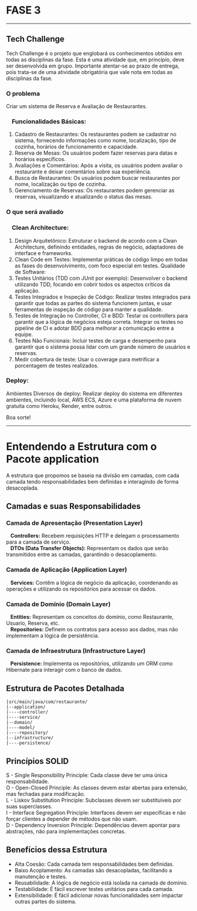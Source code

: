 # FASE 3

----

## Tech Challenge

Tech Challenge é o projeto que englobará os conhecimentos obtidos em
todas as disciplinas da fase. Esta é uma atividade que, em princípio, deve ser
desenvolvida em grupo. Importante atentar-se ao prazo de entrega, pois trata-se
de uma atividade obrigatória que vale nota em todas as disciplinas da fase.

### O problema

Criar um sistema de Reserva e Avaliação de Restaurantes.

### &nbsp;&nbsp;&nbsp; Funcionalidades Básicas:
1. Cadastro de Restaurantes: Os restaurantes podem se cadastrar no
   sistema, fornecendo informações como nome, localização, tipo de
   cozinha, horários de funcionamento e capacidade.
2. Reserva de Mesas: Os usuários podem fazer reservas para datas e
   horários específicos.
3. Avaliações e Comentários: Após a visita, os usuários podem avaliar
   o restaurante e deixar comentários sobre sua experiência.
4. Busca de Restaurantes: Os usuários podem buscar restaurantes por
   nome, localização ou tipo de cozinha.
5. Gerenciamento de Reservas: Os restaurantes podem gerenciar as
   reservas, visualizando e atualizando o status das mesas.

### O que será avaliado
### &nbsp;&nbsp;&nbsp; Clean Architecture:
1. Design Arquitetônico: Estruturar o backend de acordo com a Clean
   Architecture, definindo entidades, regras de negócio, adaptadores de
   interface e frameworks.
2. Clean Code em Testes: Implementar práticas de código limpo em
   todas as fases do desenvolvimento, com foco especial em testes.
   Qualidade de Software:
1. Testes Unitários (TDD com JUnit por exemplo): Desenvolver o
   backend utilizando TDD, focando em cobrir todos os aspectos críticos
   da aplicação.
2. Testes Integrados e Inspeção de Código: Realizar testes integrados
   para garantir que todas as partes do sistema funcionem juntas, e usar
   ferramentas de inspeção de código para manter a qualidade.
3. Testes de Integração no Controller, CI e BDD: Testar os controllers
   para garantir que a lógica de negócios esteja correta. Integrar os testes
   no pipeline de CI e adotar BDD para melhorar a comunicação entre a
   equipe.
4. Testes Não Funcionais: Incluir testes de carga e desempenho para
   garantir que o sistema possa lidar com um grande número de usuários
   e reservas.
5. Medir cobertura de teste: Usar o coverage para metrificar a
   porcentagem de testes realizados.

### Deploy:
   Ambientes Diversos de deploy: Realizar deploy do sistema em diferentes
   ambientes, incluindo local, AWS ECS, Azure e uma plataforma de nuvem gratuita
   como Heroku, Render, entre outros.

Boa sorte!

---

# Entendendo a Estrutura com o Pacote application

A estrutura que propomos se baseia na divisão em camadas, com cada camada tendo responsabilidades bem definidas e interagindo de forma desacoplada. 

## Camadas e suas Responsabilidades

### Camada de Apresentação (Presentation Layer)

&nbsp;&nbsp; **Controllers:** Recebem requisições HTTP e delegam o processamento para a camada de serviço. <br>
&nbsp;&nbsp; **DTOs (Data Transfer Objects):** Representam os dados que serão transmitidos entre as camadas, garantindo o desacoplamento. <br>

### Camada de Aplicação (Application Layer)

&nbsp;&nbsp; **Services:** Contêm a lógica de negócio da aplicação, coordenando as operações e utilizando os repositórios para acessar os dados. <br>

### Camada de Domínio (Domain Layer)

&nbsp;&nbsp; **Entities:** Representam os conceitos do domínio, como Restaurante, Usuario, Reserva, etc. <br>
&nbsp;&nbsp; **Repositories:** Definem os contratos para acesso aos dados, mas não implementam a lógica de persistência. <br>

### Camada de Infraestrutura (Infrastructure Layer)
&nbsp;&nbsp; **Persistence:** Implementa os repositórios, utilizando um ORM como Hibernate para interagir com o banco de dados.

## Estrutura de Pacotes Detalhada

````
|src/main/java/com/restaurante/
|--application/
|----controller/
|----service/
|--domain/
|----model/
|----repository/
|--infrastructure/
|----persistence/
````
## Princípios SOLID
S - Single Responsibility Principle: Cada classe deve ter uma única responsabilidade.<br>
O - Open-Closed Principle: As classes devem estar abertas para extensão, mas fechadas para modificação.<br>
L - Liskov Substitution Principle: Subclasses devem ser substituíveis por suas superclasses.<br>
I - Interface Segregation Principle: Interfaces devem ser específicas e não forçar clientes a depender de métodos que não usam.<br>
D - Dependency Inversion Principle: Dependências devem apontar para abstrações, não para implementações concretas.<br>

## Benefícios dessa Estrutura
- Alta Coesão: Cada camada tem responsabilidades bem definidas. <br>
- Baixo Acoplamento: As camadas são desacopladas, facilitando a manutenção e testes. <br>
- Reusabilidade: A lógica de negócio está isolada na camada de domínio. <br>
- Testabilidade: É fácil escrever testes unitários para cada camada. <br>
- Extensibilidade: É fácil adicionar novas funcionalidades sem impactar outras partes do sistema.